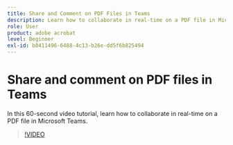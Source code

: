 ```yaml
---
title: Share and Comment on PDF Files in Teams
description: Learn how to collaborate in real-time on a PDF file in Microsoft Teams
role: User
product: adobe acrobat
level: Beginner
exl-id: b8411496-6488-4c13-b26e-dd5f6b825494
---
```

# Share and comment on PDF files in Teams

In this 60-second video tutorial, learn how to collaborate in real-time on a PDF file in Microsoft Teams.

>[!VIDEO](https://video.tv.adobe.com/v/343048?quality=12&learn=on&hidetitle=true)
